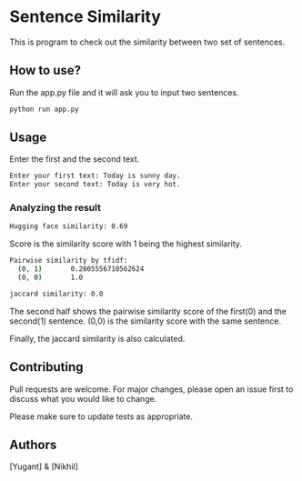 # Sentence Similarity

This is program to check out the similarity between two set of sentences. 

## How to use?

Run the app.py file and it will ask you to input two sentences.

```bash
python run app.py
```

## Usage

Enter the first and the second text.
```bash
Enter your first text: Today is sunny day.
Enter your second text: Today is very hot.
```

### Analyzing the result
```bash
Hugging face similarity: 0.69
``` 

Score is the similarity score with 1 being the highest similarity.

```bash 
Pairwise similarity by tfidf:
  (0, 1)       0.2605556710562624
  (0, 0)       1.0

jaccard similarity: 0.0
```
The second half shows the pairwise similarity score of the first(0) and the second(1) sentence.
(0,0) is the similarity score with the same sentence.

Finally, the jaccard similarity is also calculated.

## Contributing
Pull requests are welcome. For major changes, please open an issue first to discuss what you would like to change.

Please make sure to update tests as appropriate.

## Authors
[Yugant] & [Nikhil]
